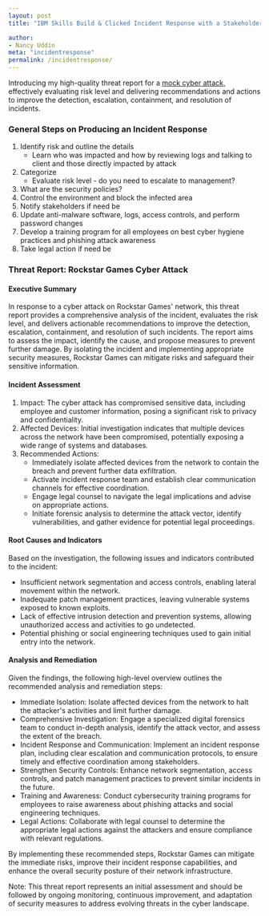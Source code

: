 ```yaml
---
layout: post
title: "IBM Skills Build & Clicked Incident Response with a Stakeholder Skills Challenge"

author:
- Nancy Uddin
meta: "incidentresponse"
permalink: /incidentresponse/
---
```



Introducing my high-quality threat report for a [mock cyber attack,](https://skillsbuild.clicked.com/experiences/incident-response-with-stakeholders-shadow-session-february-15/) effectively evaluating risk level and delivering recommendations and actions to improve the detection, escalation, containment, and resolution of incidents.

### General Steps on Producing an Incident Response
1. Identify risk and outline the details
    - Learn who was impacted and how by reviewing logs and talking to client and those directly impacted by attack
2. Categorize 
    - Evaluate risk level - do you need to escalate to management?
3. What are the security policies? 
4. Control the environment and block the infected area
5. Notify stakeholders if need be
6. Update anti-malware software, logs, access controls, and perform password changes
7. Develop a training program for all employees on best cyber hygiene practices and phishing attack awareness
8. Take legal action if need be

### Threat Report: Rockstar Games Cyber Attack
#### Executive Summary
In response to a cyber attack on Rockstar Games' network, this threat report provides a comprehensive analysis of the incident, evaluates the risk level, and delivers actionable recommendations to improve the detection, escalation, containment, and resolution of such incidents. The report aims to assess the impact, identify the cause, and propose measures to prevent further damage. By isolating the incident and implementing appropriate security measures, Rockstar Games can mitigate risks and safeguard their sensitive information.

#### Incident Assessment
1. Impact: The cyber attack has compromised sensitive data, including employee and customer information, posing a significant risk to privacy and confidentiality.
2. Affected Devices: Initial investigation indicates that multiple devices across the network have been compromised, potentially exposing a wide range of systems and databases.
3. Recommended Actions:
   - Immediately isolate affected devices from the network to contain the breach and prevent further data exfiltration.
   - Activate incident response team and establish clear communication channels for effective coordination.
   - Engage legal counsel to navigate the legal implications and advise on appropriate actions.
   - Initiate forensic analysis to determine the attack vector, identify vulnerabilities, and gather evidence for potential legal proceedings.

#### Root Causes and Indicators
Based on the investigation, the following issues and indicators contributed to the incident:

- Insufficient network segmentation and access controls, enabling lateral movement within the network.
- Inadequate patch management practices, leaving vulnerable systems exposed to known exploits.
- Lack of effective intrusion detection and prevention systems, allowing unauthorized access and activities to go undetected.
- Potential phishing or social engineering techniques used to gain initial entry into the network.

#### Analysis and Remediation
Given the findings, the following high-level overview outlines the recommended analysis and remediation steps:

- Immediate Isolation: Isolate affected devices from the network to halt the attacker's activities and limit further damage.
- Comprehensive Investigation: Engage a specialized digital forensics team to conduct in-depth analysis, identify the attack vector, and assess the extent of the breach.
- Incident Response and Communication: Implement an incident response plan, including clear escalation and communication protocols, to ensure timely and effective coordination among stakeholders.
- Strengthen Security Controls: Enhance network segmentation, access controls, and patch management practices to prevent similar incidents in the future.
- Training and Awareness: Conduct cybersecurity training programs for employees to raise awareness about phishing attacks and social engineering techniques.
- Legal Actions: Collaborate with legal counsel to determine the appropriate legal actions against the attackers and ensure compliance with relevant regulations.

By implementing these recommended steps, Rockstar Games can mitigate the immediate risks, improve their incident response capabilities, and enhance the overall security posture of their network infrastructure.

Note: This threat report represents an initial assessment and should be followed by ongoing monitoring, continuous improvement, and adaptation of security measures to address evolving threats in the cyber landscape.
